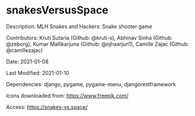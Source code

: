 # snakesVersusSpace

Description: MLH Snakes and Hackers: Snake shooter game

Contributors: Kruti Sutaria (Github: @kruti-s), Abhinav Sinha (Github: @zeborg), Kumar Mallikarjuna (Github: @ojhaarjun1), Camille Zajac (Github: @camillezajac)

Date: 2021-01-08

Last Modified: 2021-01-10

Dependencies: django, pygame, pygame-menu, djangorestframework

Icons downloaded from: https://www.freepik.com/

Access: https://snakes-vs.space/
